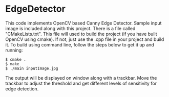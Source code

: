 # EdgeDetector

This code implements OpenCV based Canny Edge Detector. Sample input image is included along with this project. There is a file called "CMakeLists.txt". This file will used to build the project (if you have built OpenCV using cmake). If not, just use the .cpp file in your project and build it. To build using command line, follow the steps below to get it up and running:

	$ cmake .
	$ make
	$ ./main inputImage.jpg

The output will be displayed on window along with a trackbar. Move the trackbar to adjust the threshold and get different levels of sensitivity for edge detection.